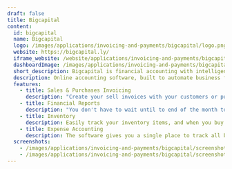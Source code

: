 ```yaml
---
draft: false
title: Bigcapital
content:
  id: bigcapital
  name: Bigcapital
  logo: /images/applications/invoicing-and-payments/bigcapital/logo.png
  website: https://bigcapital.ly/
  iframe_website: /website/applications/invoicing-and-payments/bigcapital
  dashboardImage: /images/applications/invoicing-and-payments/bigcapital/screenshot-1.png
  short_description: Bigcapital is financial accounting with intelligent reporting for faster decision-making, an open-source alternative to Quickbooks, Xero, etc.
  description: Online accounting software, built to automate business financial processes. Bigcapital is financial accounting with intelligent reporting for faster decision-making, an open-source alternative to Quickbooks, Xero, etc.
  features:
    - title: Sales & Purchases Invoicing
      description: "Create your sell invoices with your customers or purchase invoices with the vendors, manage recurring invoices, and easily track customers/vendors' payments."
    - title: Financial Reports
      description: "You don't have to wait until to end of the month to generate business reports. Bigcapital has financial reports to run your business with intelligence."
    - title: Inventory
      description: Easily track your inventory items, and when you buy or sell for an item the stock amount will be automatically incremented or decremented with smart inventory reports.
    - title: Expense Accounting
      description: The software gives you a single place to track all business expenses from employee payroll to office renting and categorize them into accounts and bill them to your customers.
  screenshots:
    - /images/applications/invoicing-and-payments/bigcapital/screenshot-1.png
    - /images/applications/invoicing-and-payments/bigcapital/screenshot-2.png
---
```

